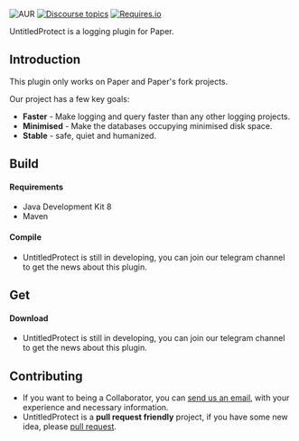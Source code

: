 ![AUR](https://img.shields.io/aur/license/yaourt.svg) 
[![Discourse topics](https://img.shields.io/badge/Channel-Telegram-4183D7.svg)](https://t.me/UntitledProtect)
[![Requires.io](https://img.shields.io/badge/dependence-Paper-F9690E.svg)](https://github.com/PaperMC/Paper)

UntitledProtect is a logging plugin for Paper.

Introduction
---
This plugin only works on Paper and Paper's fork projects.

Our project has a few key goals:

+ **Faster** - Make logging and query faster than any other logging projects.
+ **Minimised** - Make the databases occupying minimised disk space.
+ **Stable** - safe, quiet and humanized.

Build 
---
#### Requirements
+ Java Development Kit 8
+ Maven
#### Compile
+ UntitledProtect is still in developing, you can join our telegram channel to get the news about this plugin.

Get 
---
#### Download
+ UntitledProtect is still in developing, you can join our telegram channel to get the news about this plugin.

Contributing
---
+ If you want to being a Collaborator, you can [send us an email](mailto://qlx1014@gmail.com), with your experience and necessary information.
+ UntitledProtect is a **pull request friendly** project, if you have some new idea, please [pull request](https://github.com/CBM1014/UntitledProtect/pulls).
